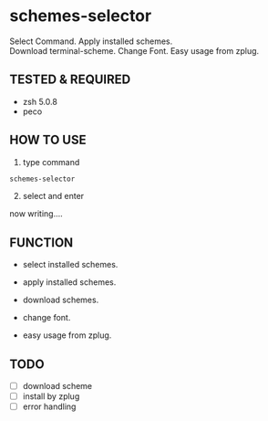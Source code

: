 # schemes-selector

Select Command.
Apply installed schemes.  
Download terminal-scheme.
Change Font.
Easy usage from zplug.  

## TESTED & REQUIRED

- zsh 5.0.8
- peco

## HOW TO USE

1. type command
```sh
schemes-selector
```

2. select and enter

now writing....

## FUNCTION

- select installed schemes.

- apply installed schemes.

- download schemes.

- change font.

- easy usage from zplug.

## TODO
- [ ] download scheme
- [ ] install by zplug
- [ ] error handling
